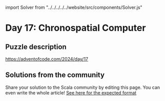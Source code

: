 import Solver from "../../../../../website/src/components/Solver.js"

# Day 17: Chronospatial Computer

## Puzzle description

https://adventofcode.com/2024/day/17

## Solutions from the community

Share your solution to the Scala community by editing this page.
You can even write the whole article! [See here for the expected format](https://github.com/scalacenter/scala-advent-of-code/discussions/424)
